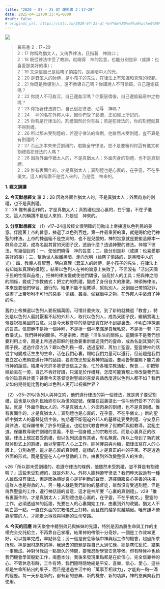```yaml
---
title: "2020 – 07 – 25 QT 羅馬書 2：17~29"
date: 2025-04-12T00:33:41+0800
draft: false
# original_url: https://cmtc.tw/2020-07-25-qt-%e7%be%85%e9%a6%ac%e6%9b%b8-2%ef%bc%9a1729
---
```


![](/images/qt.jpg)
> 羅馬書 2：17\~29  
> 2：17 你稱為猶太人，又倚靠律法，且指著　神誇口；  
> 2：18 既從律法中受了教訓，就曉得　神的旨意，也能分別是非（或譯：也喜愛那美好的事）；  
> 2：19 又深信自己是給瞎子領路的，是黑暗中人的光，  
> 2：20 是蠢笨人的師傅，是小孩子的先生，在律法上有知識和真理的模範。  
> 2：21 你既是教導別人，還不教導自己嗎？你講說人不可偷竊，自己還偷竊嗎？  
> 2：22 你說人不可姦淫，自己還姦淫嗎？你厭惡偶像，自己還偷竊廟中之物嗎？  
> 2：23 你指著律法誇口，自己倒犯律法、玷辱　神嗎？  
> 2：24 　神的名在外邦人中，因你們受了褻瀆，正如經上所記的。  
> 2：25 你若是行律法的，割禮固然於你有益；若是犯律法的，你的割禮就算不得割禮。  
> 2：26 所以那未受割禮的，若遵守律法的條例，他雖然未受割禮，豈不算是有割禮嗎？  
> 2：27 而且那本來未受割禮的，若能全守律法，豈不是要審判你這有儀文和割禮竟犯律法的人嗎？  
> 2：28 因為外面作猶太人的，不是真猶太人；外面肉身的割禮，也不是真割禮。  
> 2：29 惟有裏面作的，才是真猶太人；真割禮也是心裏的，在乎靈，不在乎儀文。這人的稱讚不是從人來的，乃是從　神來的。

**1. 經文誦讀**

**2.  今天默想經文**
羅 2：28 因為外面作猶太人的，不是真猶太人；外面肉身的割禮，也不是真割禮。  
2：29 惟有裏面作的，才是真猶太人；真割禮也是心裏的，在乎靈，不在乎儀文。這人的稱讚不是從人來的，乃是從　神來的。

**3. 分享默想經文**
（1）v17\~24這段經文很明確的勾勒出上帝揀選以色列民的美意。伴隨著上帝的旨意，揀選了以色列百姓，第一件最重要的事，就是賜給他們神聖的律法。上帝的揀選絕不是空洞的，也不是兒戲的，神的旨意就是要塑造原本一群烏合之眾，成為名副其實的天國子民，透過什麼？透過神聖的律法。神賜下律法，有幾個目的：一、使他們曉得　神的旨意；二、能分別是非（或譯：也喜愛那美好的事）；三、幫助世人脫離黑暗，走向光明（給瞎子領路的，是黑暗中人的光）；四、教導人有智慧，明白真理（蠢笨人的師傅，是小孩子的先生，在律法上有知識和真理的模範）。結果以色列人在神的旨意上失敗了，不但沒有「活出天國子民的性情與品格」，把神的律法變成使他們驕傲，自高於人的工具；把與神之間的關係，變成了宗教儀式；把立約的割禮，變成了身份自大的象徵。神頒佈律法，本來是要他們學習、遵行的，結果不能不但教導、幫助別人，反倒自己帶頭犯罪，做盡了上帝吩咐不可行的惡事：偷竊、姦淫、偷竊廟中之物，在外邦人中褻瀆了神的名。

舊約上帝揀選以色列人要祝福萬國，可惜計畫失敗，到了新約就揀選「教會」，特別是以色列人最討厭看不起的外邦人，取代以色列人，成為天國子民，繼續實現上帝要祝福萬國的旨意。只是今天教會中的基督徒實在好不到那裏去，不明白神揀選的旨意。信耶穌不是換一個神拜，不是換一個神來滿足自我私慾，不是換一套「宗教儀式」。我們與神的關係，不是宗教，而是「活生生的關係」。這關係不是我們想要利用上帝，而是上帝透過耶穌的拯救要重新塑造我們的靈命，成為名副其實的天國子民。透過什麼方法？跟以色列民一樣，透過聖經，再加上聖靈。聖靈使神的話從字句變成活生生的生命，活在我們心裏，賜給我們力量可以遵行，但前題是我們要立定心志願意遵行神的話語，要晝夜思想愛慕神的話語，要禱告聖靈賜下能力遵行神的話語。結果今天許多基督徒信主之後，忙於各種宗教活動、聚會…，卻把聖經給丟在一旁，自己不肯好好讀，只滿足於作禮拜，怎麼可能實現上帝改變我們生命的旨意與計畫？甚至今天基督徒對聖經的喜愛與熟悉度連以色列人都不如？我們又如何期待能比舊約的以色列人更可以祝福世界？

（2）v25\~29以色列人與神立約，他們遵行律法的第一個律法，就是男子要受割禮，這也是以色列民始終引以為傲的記號。保羅在這裏提出一個叫他們受不了的論點，就是「外面作猶太人的，不是真猶太人；外面肉身的割禮，也不是真割禮。惟有裏面作的，才是真猶太人；真割禮也是心裏的，在乎靈，不在乎儀文。」新約聖經中猶太人的基督徒信主後，初期還不斷逼迫外邦人的基督徒要受割禮、守安息日與律法，給保羅帶來了許多的逼迫，也給初代教會帶來了假教師與假教導，混亂主道。保羅教導我們割禮的意義，不是一個身體上的宗教形式，而是心裏真正的改變。律法上規定要受割禮，但以色列民虛有其表，有名無實。所以上帝到了新約就廢掉形式上的割禮，而以聖靈在人心上工作，除掉罪惡與污穢，把律法寫在人的心版上，分別為聖，這才是心裏的真割禮，這樣的人才是真正的神的子民。不是透過外面的形式，而是聖靈在人心中發動的工作，由裏到外改變整個人的生命。

v26「所以那未受割禮的，若遵守律法的條例，他雖然未受割禮，豈不算是有割禮嗎？」這些未受割禮的，就是外邦人。外邦人能夠遵守律法？我們昨天說過有一種人雖然沒有律法，但是因為順從良心是非判斷的聲音，選擇順服良心美善的抉擇，這群人也是得救的人。另一種人就是我們新約的基督徒，雖然沒有受過割禮，但是倚靠聖靈的工作，遵行神話語的旨意，這才是神所要「心裏的真割禮」。v29「惟有裏面作的，才是真猶太人；真割禮也是心裏的，在乎靈，不在乎儀文。」聖靈的工作，必須透過神的話語，先要在人的心裏開始工作，由裏到外的改變。猶太人不明白這一點，一直在外面的宗教儀式上打轉，而且做的越多就越驕傲。唯有謙卑倚靠聖靈的人，才能走上得救與得勝的生命窄路。

**4. 今天的回應**
昨天聚會中聽到弟兄與姊妹的見證，特別是因為將生命與工作的主權完全交託給主，不再靠自己掌權，結果神的帶領十分奇妙。一個是工作效率更好，可以提早完成，早點休息；另一個是安息等候中神興起工作的機會，超過所求所想。神是因材施教的神，我過去的問題是靠自己太過忙碌，總是瞎忙亂忙，結果一事無成。神對付我這一點很久的時間，要我忍耐學習安息等候。但有時候神也給我們機會學習殷勤工作，竭盡本分。我後來發現重點都是在於信心，完全信靠神的心。不管休息有時，工作有時，我們隨時隨地總是平安、喜樂、信心、愛心，這些都是生命所結出的果子，而且是透過生活中的「萬事互相效力」，才能夠一點一滴的經歷。每一天都是新的，都有新的恩典、新的機會、新的功課，神的恩典夠我們使用。
